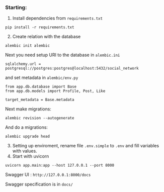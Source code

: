 ### Starting:
1. Install dependencies from `requirements.txt`
```shell
pip install -r requirements.txt
```
2. Create relation with the database
```shell
alembic init alembic
```
Next you need setup URI to the database in `alembic.ini`
```
sqlalchemy.url = postgresql://postgres:postgres@localhost:5432/social_network
```
 and set metadata in `alembic/env.py`
```
from app.db.database import Base
from app.db.models import Profile, Post, Like

target_metadata = Base.metadata
```
Next make migrations:
```shell
alembic revision --autogenerate
```
And do a migrations:
```shell
alembic upgrade head
```
3. Setting up enviroment,
rename file `.env.simple` to `.env` and fill variables with values.
4. Start with uvicorn
```shell
uvicorn app.main:app --host 127.0.0.1 --port 8000
```
Swagger UI : ```http://127.0.0.1:8000/docs```

Swagger specification is in `docs/`
